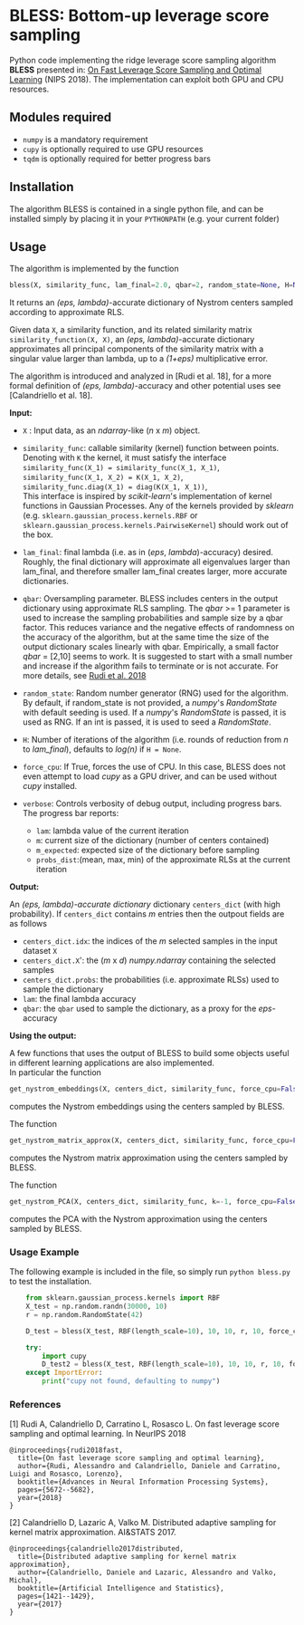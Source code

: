 # BLESS: Bottom-up leverage score sampling
Python code implementing the ridge leverage score sampling algorithm __BLESS__ presented in:
[On Fast Leverage Score Sampling and Optimal Learning](https://arxiv.org/abs/1810.13258) (NIPS 2018).
The implementation can exploit both GPU and CPU resources.

## Modules required

* `numpy` is a mandatory requirement
* `cupy` is optionally required to use GPU resources
* `tqdm` is optionally required for better progress bars

## Installation
The algorithm BLESS is contained in a single python file, and can be installed simply by placing it in your `PYTHONPATH` (e.g. your current folder)

## Usage
The algorithm is implemented by the function
```python
bless(X, similarity_func, lam_final=2.0, qbar=2, random_state=None, H=None, force_cpu=False, verbose=True)
```
It returns an *(eps, lambda)*-accurate dictionary of Nystrom centers sampled according to approximate RLS.

Given data `X`, a similarity function, and its related similarity matrix `similarity_function(X, X)`,
an *(eps, lambda)*-accurate dictionary approximates all principal components of the similarity matrix
with a singular value larger than lambda, up to a *(1+eps)* multiplicative error.

The algorithm is introduced and analyzed in [Rudi et al. 18], for a more formal
definition of *(eps, lambda)*-accuracy and other potential uses see [Calandriello et al. 18].


**Input:**

* `X` : Input data, as an *ndarray*-like (*n* x *m*) object.

* `similarity_func`: callable similarity (kernel) function between points. Denoting with `K` the kernel, it must satisfy the interface\
`similarity_func(X_1) = similarity_func(X_1, X_1)`,\
`similarity_func(X_1, X_2) = K(X_1, X_2)`,\
`similarity_func.diag(X_1) = diag(K(X_1, X_1))`,\
This interface is inspired by *scikit-learn*'s implementation of kernel functions in Gaussian Processes.
Any of the kernels provided by *sklearn* (e.g. `sklearn.gaussian_process.kernels.RBF` or
`sklearn.gaussian_process.kernels.PairwiseKernel`) should work out of the box.

* `lam_final`: final lambda (i.e. as in (*eps*, *lambda*)-accuracy) desired. Roughly, the final dictionary will approximate all eigenvalues larger than lam\_final, and therefore smaller lam_final creates larger, more accurate dictionaries.

* `qbar`: Oversampling parameter. BLESS includes centers in the output dictionary using approximate RLS sampling.
        The *qbar* >= 1 parameter is used to increase the sampling probabilities and sample size by a qbar factor.
        This reduces variance and the negative effects of randomness on the accuracy of the algorithm,
        but at the same time the size of the output dictionary scales linearly with qbar.
        Empirically, a small factor *qbar* = [2,10] seems to work. It is suggested to start with a small number and
        increase if the algorithm fails to terminate or is not accurate.
        For more details, see [Rudi et al. 2018](https://arxiv.org/abs/1810.13258)

* `random_state`: Random number generator (RNG) used for the algorithm. By default, if random_state is not provided, a *numpy*'s *RandomState* with default seeding is used. If a *numpy*'s *RandomState* is passed, it is used as RNG. If an int is passed, it is used to seed a *RandomState*.

* `H`: Number of iterations of the algorithm (i.e. rounds of reduction from *n* to *lam_final*), defaults to *log(n)* if `H = None`.

* `force_cpu`: If True, forces the use of CPU. In this case, BLESS does not even attempt to load *cupy* as a GPU driver, and can be used without *cupy* installed.

* `verbose`: Controls verbosity of debug output, including progress bars.
   The progress bar reports:
   - `lam`: lambda value of the current iteration
   - `m`: current size of the dictionary (number of centers contained)
   - `m_expected`: expected size of the dictionary before sampling
   - `probs_dist`:(mean, max, min) of the approximate RLSs at the current iteration

**Output:**

An *(eps, lambda)-accurate dictionary* dictionary `centers_dict` (with high probability).
If `centers_dict` contains *m* entries then the outpout fields are as follows

* `centers_dict.idx`: the indices of the *m* selected samples in the input dataset `X`
* `centers_dict.X`': the (*m* x *d*) *numpy.ndarray* containing the selected samples
* `centers_dict.probs`: the probabilities (i.e. approximate RLSs) used to sample the dictionary
* `lam`: the final lambda accuracy
* `qbar`: the `qbar` used to sample the dictionary, as a proxy for the *eps*-accuracy

**Using the output:**

A few functions that uses the output of BLESS to build some objects useful in different learning applications are also implemented.\
In particular the function
```python
get_nystrom_embeddings(X, centers_dict, similarity_func, force_cpu=False)
```
computes the Nystrom embeddings using the centers sampled by BLESS.

The function
```python
get_nystrom_matrix_approx(X, centers_dict, similarity_func, force_cpu=False)
```
computes the Nystrom matrix approximation using the centers sampled by BLESS.

The function
```python
get_nystrom_PCA(X, centers_dict, similarity_func, k=-1, force_cpu=False)
```
computes the PCA with the Nystrom approximation using the centers sampled by BLESS.

### Usage Example

The following example is included in the file, so simply run `python bless.py` to test the installation.

```python
    from sklearn.gaussian_process.kernels import RBF
    X_test = np.random.randn(30000, 10)
    r = np.random.RandomState(42)

    D_test = bless(X_test, RBF(length_scale=10), 10, 10, r, 10, force_cpu=True)

    try:
        import cupy
        D_test2 = bless(X_test, RBF(length_scale=10), 10, 10, r, 10, force_cpu=False)
    except ImportError:
        print("cupy not found, defaulting to numpy")
```

### References
[1] Rudi A, Calandriello D, Carratino L, Rosasco L.
           On fast leverage score sampling and optimal learning. In NeurIPS 2018

```
@inproceedings{rudi2018fast,
  title={On fast leverage score sampling and optimal learning},
  author={Rudi, Alessandro and Calandriello, Daniele and Carratino, Luigi and Rosasco, Lorenzo},
  booktitle={Advances in Neural Information Processing Systems},
  pages={5672--5682},
  year={2018}
}
```

[2] Calandriello D, Lazaric A, Valko M.
           Distributed adaptive sampling for kernel matrix approximation. AI&STATS 2017.

```
@inproceedings{calandriello2017distributed,
  title={Distributed adaptive sampling for kernel matrix approximation},
  author={Calandriello, Daniele and Lazaric, Alessandro and Valko, Michal},
  booktitle={Artificial Intelligence and Statistics},
  pages={1421--1429},
  year={2017}
}
```
